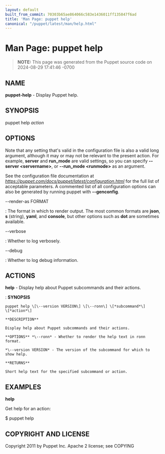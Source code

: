 ```yaml
---
layout: default
built_from_commit: 70303b65ae864066c583e1436011ff135847f6ad
title: 'Man Page: puppet help'
canonical: "/puppet/latest/man/help.html"
---
```


# Man Page: puppet help

> **NOTE:** This page was generated from the Puppet source code on 2024-08-29 17:41:46 -0700

## NAME
**puppet-help** - Display Puppet help.

## SYNOPSIS
puppet help *action*

## OPTIONS
Note that any setting that\'s valid in the configuration file is also a
valid long argument, although it may or may not be relevant to the
present action. For example, **server** and **run_mode** are valid
settings, so you can specify **\--server \<servername\>**, or
**\--run_mode \<runmode\>** as an argument.

See the configuration file documentation at
*https://puppet.com/docs/puppet/latest/configuration.html* for the full
list of acceptable parameters. A commented list of all configuration
options can also be generated by running puppet with **\--genconfig**.

\--render-as FORMAT

:   The format in which to render output. The most common formats are
    **json**, **s** (string), **yaml**, and **console**, but other
    options such as **dot** are sometimes available.

\--verbose

:   Whether to log verbosely.

\--debug

:   Whether to log debug information.

## ACTIONS
**help** - Display help about Puppet subcommands and their actions.

:   **SYNOPSIS**

    puppet help \[\--version VERSION\] \[\--ronn\] \[*subcommand*\]
    \[*action*\]

    **DESCRIPTION**

    Display help about Puppet subcommands and their actions.

    **OPTIONS** *\--ronn* - Whether to render the help text in ronn
    format.

    *\--version VERSION* - The version of the subcommand for which to
    show help.

    **RETURNS**

    Short help text for the specified subcommand or action.

## EXAMPLES
**help**

Get help for an action:

\$ puppet help

## COPYRIGHT AND LICENSE
Copyright 2011 by Puppet Inc. Apache 2 license; see COPYING
